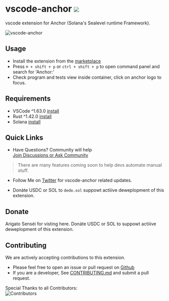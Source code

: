 # vscode-anchor ![](https://slate.textile.io/ipfs/bafkreihjdwpe3zqb75ohajqp7lxmajwo2ybuxenlh7o3j7apy3i7iustx4)  

vscode extension for Anchor (Solana's Sealevel runtime Framework).

![vscode-anchor](https://slate.textile.io/ipfs/bafkreigl2tx7oi5e7o4e73a4rbqjqb5kqtktfdepdx5rwxlunt7viovw6u)

## Usage  
- Install the extension from the [marketplace](https://marketplace.visualstudio.com/items?itemName=vscode.anchor)  
- Press ```⌘ + shift + p``` or ```ctrl + shift + p``` to open command panel and search for 'Anchor:'  
- Check program and tests view inside container, click on anchor logo to focus.
## Requirements
- VSCode ^1.63.0 [install](https://code.visualstudio.com/download)
- Rust   ^1.42.0 [install](https://rustup.rs)
- Solana         [install](https://docs.solana.com/cli/install-solana-cli-tools#use-solanas-install-tool)

## Quick Links
- Have Questions? Community will help  
[Join Discussions or Ask Community](https://github.com/heyAyushh/vscode-anchor/discussions)

> There are many features coming soon to help devs automate manual stuff. 

- Follow Me on [Twitter](https://twitter.com/heyayushh) for vscode-anchor related updates.  

-  Donàte USDC or SOL to ```dedo.sol``` suppowt actiiive deweplopment of this extension. 

## Donate 

Arigato Senséi for visting here.
Donàte USDC or SOL to suppowt actiiive deweplopment of this extension. 



## Contributing

We are actively accepting contributions to this extension.
- Please feel free to open an issue or pull request on [Github](https://github.com/heyAyushh/vscode-anchor/issues)
- If you are a developer, See [CONTRIBUTING.md](.github/CONTRIBUTING.md) and submit a pull request.

Special Thanks to all Contributors:  
![Contributors](https://contrib.rocks/preview?repo=heyayushh%2Fvscode-anchor)
